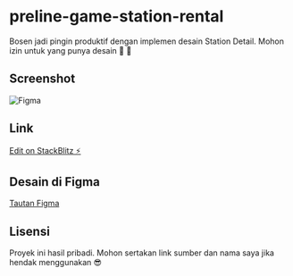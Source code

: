 # preline-game-station-rental

Bosen jadi pingin produktif dengan implemen desain Station Detail. Mohon izin untuk yang punya desain 🙏 🙏

## Screenshot

![Figma](screenshot/figma.png)

## Link

[Edit on StackBlitz ⚡️](https://stackblitz.com/edit/github-6xik4h)

## Desain di Figma

[Tautan Figma](https://www.figma.com/file/qpgN2llrWIVcCE2aJO49I4/Game-Station-Rental-App?type=design&node-id=15-614&mode=design&t=2UXzOECXBa6e91BQ-0)

## Lisensi

Proyek ini hasil pribadi. Mohon sertakan link sumber dan nama saya jika hendak menggunakan 😎
